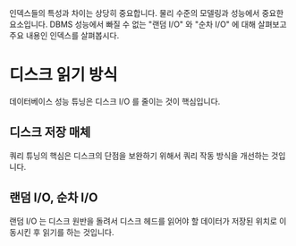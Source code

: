 인덱스들의 특성과 차이는 상당히 중요합니다. 물리 수준의 모델링과 성능에서 중요한 요소입니다. DBMS 성능에서 빠질 수 없는 "랜덤 I/O" 와 "순차 I/O" 에 대해 살펴보고 주요 내용인 인덱스를 살펴봅시다.

# 디스크 읽기 방식
데이터베이스 성능 튜닝은 디스크 I/O 를 줄이는 것이 핵심입니다.

## 디스크 저장 매체
쿼리 튜닝의 핵심은 디스크의 단점을 보완하기 위해서 쿼리 작동 방식을 개선하는 것입니다.

## 랜덤 I/O, 순차 I/O
랜덤 I/O 는 디스크 원반을 돌려서 디스크 헤드를 읽어야 할 데이터가 저장된 위치로 이동시킨 후 읽기를 하는 것입니다. 
<!--stackedit_data:
eyJoaXN0b3J5IjpbLTEwMjY1ODM4MCwxMTg3ODQ4NTEsNzUwOT
k1MzAxLC00NzcwMTYwNTMsMTkwMjkwNTAxNF19
-->